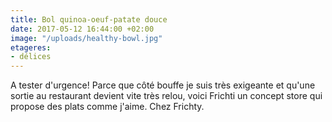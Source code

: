 ```yaml
---
title: Bol quinoa-oeuf-patate douce
date: 2017-05-12 16:44:00 +02:00
image: "/uploads/healthy-bowl.jpg"
etageres:
- délices
---
```


A tester d'urgence! Parce que côté bouffe je suis très exigeante et qu'une sortie au restaurant devient vite très relou, voici Frichti un concept store qui propose des plats comme j'aime. Chez Frichty.
